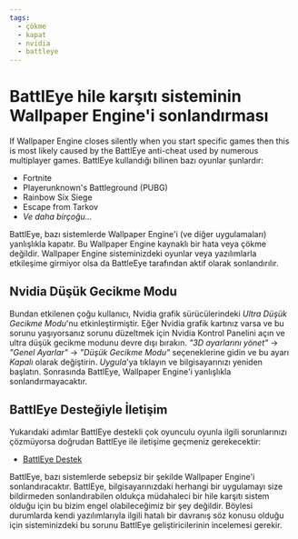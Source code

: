 ```yaml
---
tags:
  - çökme
  - kapat
  - nvidia
  - battleye
---
```


# BattlEye hile karşıtı sisteminin Wallpaper Engine'i sonlandırması
If Wallpaper Engine closes silently when you start specific games then this is most likely caused by the BattlEye anti-cheat used by numerous multiplayer games. BattlEye kullandığı bilinen bazı oyunlar şunlardır:

* Fortnite
* Playerunknown's Battleground (PUBG)
* Rainbow Six Siege
* Escape from Tarkov
* *Ve daha birçoğu...*

BattlEye, bazı sistemlerde Wallpaper Engine'i (ve diğer uygulamaları) yanlışlıkla kapatır. Bu Wallpaper Engine kaynaklı bir hata veya çökme değildir. Wallpaper Engine sisteminizdeki oyunlar veya yazılımlarla etkileşime girmiyor olsa da BattleEye tarafından aktif olarak sonlandırılır.

## Nvidia Düşük Gecikme Modu
Bundan etkilenen çoğu kullanıcı, Nvidia grafik sürücülerindeki *Ultra Düşük Gecikme Modu*'nu etkinleştirmiştir. Eğer Nvidia grafik kartınız varsa ve bu sorunu yaşıyorsanız sorunu düzeltmek için Nvidia Kontrol Panelini açın ve ultra düşük gecikme modunu devre dışı bırakın. *"3D ayarlarını yönet"* -> *"Genel Ayarlar"* -> *"Düşük Gecikme Modu"* seçeneklerine gidin ve bu ayarı *Kapalı* olarak değiştirin. *Uygula*'ya tıklayın ve bilgisayarınızı yeniden başlatın. Sonrasında BattlEye, Wallpaper Engine'i yanlışlıkla sonlandırmayacaktır.

## BattlEye Desteğiyle İletişim
Yukarıdaki adımlar BattlEye destekli çok oyunculu oyunla ilgili sorunlarınızı çözmüyorsa doğrudan BattlEye ile iletişime geçmeniz gerekecektir:

* [BattlEye Destek](https://www.battleye.com/contact/)

BattlEye, bazı sistemlerde sebepsiz bir şekilde Wallpaper Engine'i sonlandıracaktır. BattlEye, bilgisayarınızdaki herhangi bir uygulamayı size bildirmeden sonlandırabilen oldukça müdahaleci bir hile karşıtı sistem olduğu için bu bizim engel olabileceğimiz bir şey değildir. Böylesi durumlarda kendi yazılımlarıyla ilgili hatalı bir davranış söz konusu olduğu için sisteminizdeki bu sorunu BattlEye geliştiricilerinin incelemesi gerekir.